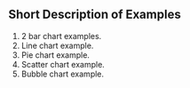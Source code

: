 ## Short Description of Examples  

1. 2 bar chart examples.
2. Line chart example.
3. Pie chart example.
4. Scatter chart example.
5. Bubble chart example.
